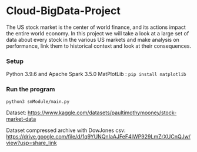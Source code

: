 # Cloud-BigData-Project
The US stock market is the center of world finance, and its actions impact the entire world economy. In this project we will take a look at a large set of data about every stock in the various US markets and make analysis on performance, link them to historical context and look at their consequences.

### Setup
Python 3.9.6 and Apache Spark 3.5.0
MatPlotLib : `pip install matplotlib`

### Run the program
`python3 smModule/main.py`

Dataset: https://www.kaggle.com/datasets/paultimothymooney/stock-market-data

Dataset compressed archive with DowJones csv: https://drive.google.com/file/d/1q9YUNQnIaAJFeF4IWP929LmZrXUCnQJw/view?usp=share_link
         

